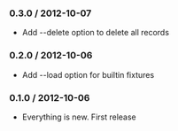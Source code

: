 ### 0.3.0 / 2012-10-07

* Add --delete option to delete all records

### 0.2.0 / 2012-10-06

* Add --load option for builtin fixtures

### 0.1.0 / 2012-10-06

* Everything is new. First release